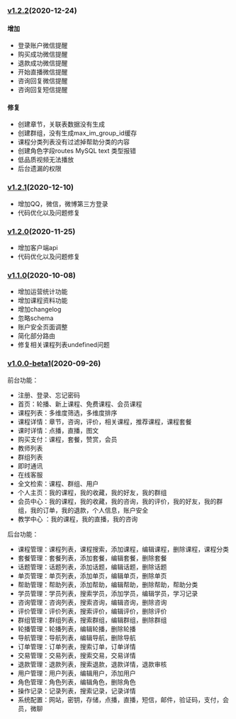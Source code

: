 ### [v1.2.2](https://gitee.com/koogua/course-tencent-cloud/releases/v1.2.2)(2020-12-24)

#### 增加

- 登录账户微信提醒
- 购买成功微信提醒
- 退款成功微信提醒
- 开始直播微信提醒
- 咨询回复微信提醒
- 咨询回复短信提醒

#### 修复

- 创建章节，关联表数据没有生成
- 创建群组，没有生成max_im_group_id缓存
- 课程分类列表没有过滤掉帮助分类的内容
- 创建角色字段routes MySQL text 类型报错
- 低品质视频无法播放
- 后台遗漏的权限

### [v1.2.1](https://gitee.com/koogua/course-tencent-cloud/releases/v1.2.1)(2020-12-10)
- 增加QQ，微信，微博第三方登录
- 代码优化以及问题修复

### [v1.2.0](https://gitee.com/koogua/course-tencent-cloud/releases/v1.2.0)(2020-11-25)
- 增加客户端api
- 代码优化以及问题修复

### [v1.1.0](https://gitee.com/koogua/course-tencent-cloud/releases/v1.1.0)(2020-10-08)

- 增加运营统计功能
- 增加课程资料功能
- 增加changelog
- 忽略schema
- 账户安全页面调整
- 简化部分路由
- 修复相关课程列表undefined问题

### [v1.0.0-beta1](https://gitee.com/koogua/course-tencent-cloud/releases/v1.0.0-beta1)(2020-09-26)

前台功能：

- 注册、登录、忘记密码
- 首页：轮播、新上课程、免费课程、会员课程
- 课程列表：多维度筛选，多维度排序
- 课程详情：章节，咨询，评价，相关课程，推荐课程，课程套餐
- 课时详情：点播，直播，图文
- 购买支付：课程，套餐，赞赏，会员
- 教师列表
- 群组列表
- 即时通讯
- 在线客服
- 全文检索：课程、群组、用户
- 个人主页：我的课程，我的收藏，我的好友，我的群组
- 会员中心：我的课程，我的收藏，我的咨询，我的评价，我的好友，我的群组，我的订单，我的退款，个人信息，账户安全
- 教学中心 ：我的课程，我的直播，我的咨询

后台功能：

- 课程管理：课程列表，课程搜索，添加课程，编辑课程，删除课程，课程分类 
- 套餐管理：套餐列表，添加套餐，编辑套餐，删除套餐
- 话题管理：话题列表，添加话题，编辑话题，删除话题
- 单页管理：单页列表，添加单页，编辑单页，删除单页
- 帮助管理：帮助列表，添加帮助，编辑帮助，删除帮助，帮助分类
- 学员管理：学员列表，搜索学员，添加学员，编辑学员，学习记录
- 咨询管理：咨询列表，搜索咨询，编辑咨询，删除咨询
- 评价管理：评价列表，搜索评价，编辑评价，删除评价
- 群组管理：群组列表，搜索群组，编辑群组，删除群组
- 轮播管理：轮播列表，编辑轮播，删除轮播
- 导航管理：导航列表，编辑导航，删除导航
- 订单管理：订单列表，搜索订单，订单详情
- 交易管理：交易列表，搜索交易，交易详情
- 退款管理：退款列表，搜索退款，退款详情，退款审核
- 用户管理：用户列表，编辑用户，添加用户
- 角色管理：角色列表，编辑角色，删除角色
- 操作记录：记录列表，搜索记录，记录详情
- 系统配置：网站，密钥，存储，点播，直播，短信，邮件，验证码，支付，会员，微聊

